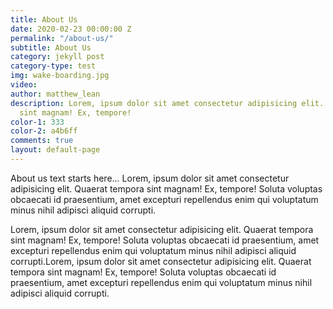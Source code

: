 ```yaml
---
title: About Us
date: 2020-02-23 00:00:00 Z
permalink: "/about-us/"
subtitle: About Us
category: jekyll post
category-type: test
img: wake-boarding.jpg
video: 
author: matthew_lean
description: Lorem, ipsum dolor sit amet consectetur adipisicing elit. Quaerat tempora
  sint magnam! Ex, tempore!
color-1: 333
color-2: a4b6ff
comments: true
layout: default-page
---
```


About us text starts here... Lorem, ipsum dolor sit amet consectetur adipisicing elit. Quaerat tempora sint magnam! Ex, tempore! Soluta voluptas obcaecati id praesentium, amet excepturi repellendus enim qui voluptatum minus nihil adipisci aliquid corrupti.

Lorem, ipsum dolor sit amet consectetur adipisicing elit. Quaerat tempora sint magnam! Ex, tempore! Soluta voluptas obcaecati id praesentium, amet excepturi repellendus enim qui voluptatum minus nihil adipisci aliquid corrupti.Lorem, ipsum dolor sit amet consectetur adipisicing elit. Quaerat tempora sint magnam! Ex, tempore! Soluta voluptas obcaecati id praesentium, amet excepturi repellendus enim qui voluptatum minus nihil adipisci aliquid corrupti.

<div href="#" data-featherlight="https://via.placeholder.com/1920x1080" class="img"><img alt="" src="https://via.placeholder.com/1920x1080"></div>